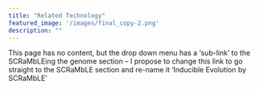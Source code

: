 ```yaml
---
title: "Related Technology"
featured_image: '/images/final_copy-2.png'
description: ""
---
```


This page has no content, but the drop down menu has a ‘sub-link’ to the SCRaMbLEing the genome section – I propose to change this link to go straight to the SCRaMbLE section and re-name it ‘Inducible Evolution by SCRaMbLE’

